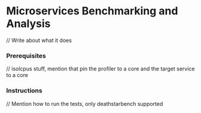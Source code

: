 # Microservices Benchmarking and Analysis

// Write about what it does

### Prerequisites

// isolcpus stuff, mention that pin the profiler to a core and the target service to a core

### Instructions

// Mention how to run the tests, only deathstarbench supported